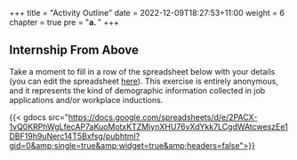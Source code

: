 +++
title = "Activity Outline"
date = 2022-12-09T18:27:53+11:00
weight = 6
chapter = true
pre = "<b>a. </b>"
+++

## Internship From Above

Take a moment to fill in a row of the spreadsheet below with your details (you can edit the 
spreadsheet [here](https://docs.google.com/spreadsheets/d/18EhC0LUg6cNsVgcPlKGu7Fksj103xQPP1ddDkvFOcJw/edit?usp=sharing)). This exercise is 
entirely anonymous, and it represents the kind of demographic information collected in job 
applications and/or workplace inductions.

{{< gdocs src="https://docs.google.com/spreadsheets/d/e/2PACX-1vQ0KRPhWgLfecAP7aKuoMotxKTZMiynXHU76vXdYkk7LCgdWAtcweszEe1DBF19h9uNerc14T5Bxfsg/pubhtml?gid=0&amp;single=true&amp;widget=true&amp;headers=false">}}

